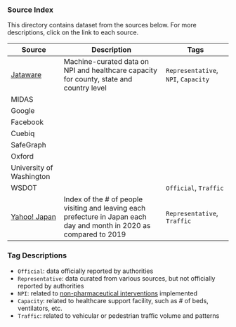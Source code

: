 ### Source Index
This directory contains dataset from the sources below. For more descriptions, click on the link to each source.

| Source | Description | Tags |
|-|-|-|
| [Jataware](https://github.com/jataware/covid-19-data) | Machine-curated data on NPI and healthcare capacity for county, state and country level | `Representative`, `NPI`, `Capacity` |
| MIDAS |  |  |
| Google |  |  |
| Facebook |  |  |
| Cuebiq |  |  |
| SafeGraph |  |  |
| Oxford |  |  |
| University of Washington |  |  |
| WSDOT |  | `Official`, `Traffic` |
| [Yahoo! Japan](https://ds.yahoo.co.jp/report/) | Index of the # of people visiting and leaving each prefecture in Japan each day and month in 2020 as compared to 2019 | `Representative`, `Traffic` |

### Tag Descriptions
- `Official`: data officially reported by authorities
- `Representative`: data curated from various sources, but not officially reported by authorities
- `NPI`: related to [non-pharmaceutical interventions](https://www.cdc.gov/nonpharmaceutical-interventions/index.html) implemented
- `Capacity`: related to healthcare support facility, such as # of beds, ventilators, etc.
- `Traffic`: related to vehicular or pedestrian traffic volume and patterns

